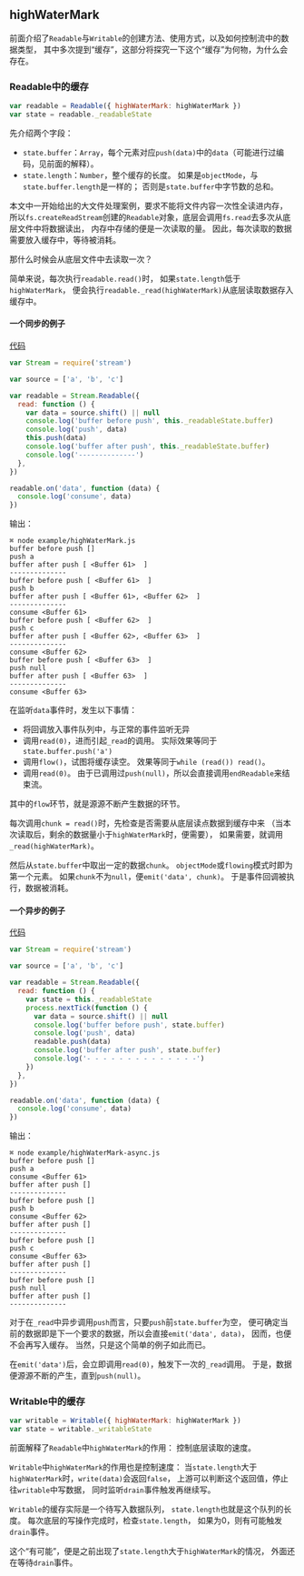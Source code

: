## highWaterMark
前面介绍了`Readable`与`Writable`的创建方法、使用方式，以及如何控制流中的数据类型，
其中多次提到“缓存”，这部分将探究一下这个“缓存”为何物，为什么会存在。

### Readable中的缓存
```js
var readable = Readable({ highWaterMark: highWaterMark })
var state = readable._readableState

```

先介绍两个字段：
* `state.buffer`：`Array`，每个元素对应`push(data)`中的`data`（可能进行过编码，见前面的解释）。
* `state.length`：`Number`，整个缓存的长度。
  如果是`objectMode`，与`state.buffer.length`是一样的；
  否则是`state.buffer`中字节数的总和。

本文中一开始给出的大文件处理案例，要求不能将文件内容一次性全读进内存，
所以`fs.createReadStream`创建的`Readable`对象，底层会调用`fs.read`去多次从底层文件中将数据读出，
内存中存储的便是一次读取的量。
因此，每次读取的数据需要放入缓存中，等待被消耗。

那什么时候会从底层文件中去读取一次？

简单来说，每次执行`readable.read()`时，
如果`state.length`低于`highWaterMark`，
便会执行`readable._read(highWaterMark)`从底层读取数据存入缓存中。

#### 一个同步的例子
[代码](js/highWaterMark.js)

```js
var Stream = require('stream')

var source = ['a', 'b', 'c']

var readable = Stream.Readable({
  read: function () {
    var data = source.shift() || null
    console.log('buffer before push', this._readableState.buffer)
    console.log('push', data)
    this.push(data)
    console.log('buffer after push', this._readableState.buffer)
    console.log('--------------')
  },
})

readable.on('data', function (data) {
  console.log('consume', data)
})

```

输出：

```
⌘ node example/highWaterMark.js
buffer before push []
push a
buffer after push [ <Buffer 61>  ]
--------------
buffer before push [ <Buffer 61>  ]
push b
buffer after push [ <Buffer 61>, <Buffer 62>  ]
--------------
consume <Buffer 61>
buffer before push [ <Buffer 62>  ]
push c
buffer after push [ <Buffer 62>, <Buffer 63>  ]
--------------
consume <Buffer 62>
buffer before push [ <Buffer 63>  ]
push null
buffer after push [ <Buffer 63>  ]
--------------
consume <Buffer 63>

```

在监听`data`事件时，发生以下事情：
* 将回调放入事件队列中，与正常的事件监听无异
* 调用`read(0)`，进而引起`_read`的调用。
  实际效果等同于`state.buffer.push('a')`
* 调用`flow()`，试图将缓存读空。
  效果等同于`while (read()) read()`。
* 调用`read(0)`。
  由于已调用过`push(null)`，所以会直接调用`endReadable`来结束流。

其中的`flow`环节，就是源源不断产生数据的环节。

每次调用`chunk = read()`时，先检查是否需要从底层读点数据到缓存中来
（当本次读取后，剩余的数据量小于`highWaterMark`时，便需要），
如果需要，就调用`_read(highWaterMark)`。

然后从`state.buffer`中取出一定的数据`chunk`。
`objectMode`或`flowing`模式时即为第一个元素。
如果`chunk`不为`null`，便`emit('data', chunk)`。
于是事件回调被执行，数据被消耗。

#### 一个异步的例子
[代码](js/highWaterMark-async.js)

```js
var Stream = require('stream')

var source = ['a', 'b', 'c']

var readable = Stream.Readable({
  read: function () {
    var state = this._readableState
    process.nextTick(function () {
      var data = source.shift() || null
      console.log('buffer before push', state.buffer)
      console.log('push', data)
      readable.push(data)
      console.log('buffer after push', state.buffer)
      console.log('- - - - - - - - - - - - - -')
    })
  },
})

readable.on('data', function (data) {
  console.log('consume', data)
})

```

输出：

```
⌘ node example/highWaterMark-async.js
buffer before push []
push a
consume <Buffer 61>
buffer after push []
--------------
buffer before push []
push b
consume <Buffer 62>
buffer after push []
--------------
buffer before push []
push c
consume <Buffer 63>
buffer after push []
--------------
buffer before push []
push null
buffer after push []
--------------

```

对于在`_read`中异步调用`push`而言，只要`push`前`state.buffer`为空，
便可确定当前的数据即是下一个要求的数据，所以会直接`emit('data', data)`，
因而，也便不会再写入缓存。
当然，只是这个简单的例子如此而已。

在`emit('data')`后，会立即调用`read(0)`，触发下一次的`_read`调用。
于是，数据便源源不断的产生，直到`push(null)`。

### Writable中的缓存
```js
var writable = Writable({ highWaterMark: highWaterMark })
var state = writable._writableState

```

前面解释了`Readable`中`highWaterMark`的作用：
控制底层读取的速度。

`Writable`中`highWaterMark`的作用也是控制速度：
当`state.length`大于`highWaterMark`时，`write(data)`会返回`false`，
上游可以判断这个返回值，停止往`writable`中写数据，
同时监听`drain`事件触发再继续写。

`Writable`的缓存实际是一个待写入数据队列，
`state.length`也就是这个队列的长度。
每次底层的写操作完成时，检查`state.length`，
如果为0，则有可能触发`drain`事件。

这个“有可能”，便是之前出现了`state.length`大于`highWaterMark`的情况，
外面还在等待`drain`事件。


